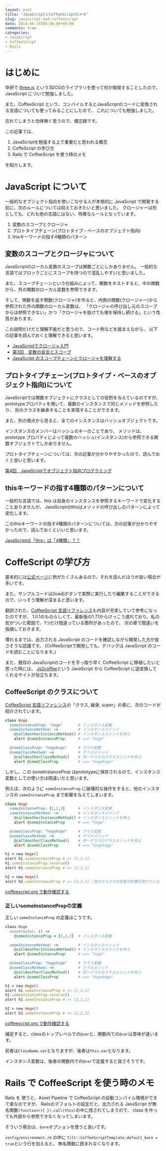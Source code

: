 ```yaml
---
layout: post
title: "JavaScriptとCoffeeScriptのメモ"
slug: javascript-and-coffeescript
date: 2014-06-15T06:50:00+09:00
comments: true
categories: 
- JavaScript
- CoffeeScript
- Rails
---
```


# はじめに

卒研で [three.js](http://threejs.org/) という3DCGのライブラリを使って何か開発することしたので、JavaScript について勉強しました。

また、CoffeeScript という、コンパイルするとJavaScriptのコードに変換される言語についても使ってみることにしたので、
これについても勉強しました。

忘れてしまうと勿体無く思うので、備忘録です。

この記事では、

1. JavaScriptを勉強する上で重要だと思われる概念
2. CoffeScript の学び方
3. Rails で CoffeeScript を使う時のメモ

を紹介します。

<!--more-->


# JavaScript について

一般的なオブジェクト指向を使いこなせる人が本格的に JavaScript で開発する前に、次のルールについては抑えておきたいと思いました。
クロージャーは別としても、どれも他の言語にはない、特異なルールとなっています。

1. 変数のスコープとクロージャ
2. プロトタイプチェーン(プロトタイプ・ベースのオブジェクト指向)
3. thisキーワードの指す4種類のパターン


## 変数のスコープとクロージャについて

JavaScriptのローカル変数のスコープは関数ごとにしかありません。
一般的な言語ではブロックごとにスコープを持つので混乱しやすいと思いました。

また、スコープチェーンという仕組みによって、関数をネストすると、中の関数から、外の関数のローカル変数を参照できます。

そして、関数を返す関数(クロージャ)を作ると、内側の関数(クロージャー)から参照された外の関数のローカル変数は、
「クロージャの呼び出し元のスコープからは参照できない」かつ「クロージャを抜けても値を保持し続ける」という性質があります。

この説明だけだと理解不能だと思うので、コード例などを踏まえながら、
以下の記事を読んでおくと理解できると思います。

* [JavaScriptでクロージャ入門](http://qiita.com/takeharu/items/4975031faf6f7baf077a)
* [第3回　変数の宣言とスコープ](http://www.atmarkit.co.jp/ait/articles/0708/21/news116.html)
* [JavaScript のスコープチェーンとクロージャを理解する](http://tacamy.hatenablog.com/entry/2012/12/31/005951)


## プロトタイプチェーン(プロトタイプ・ベースのオブジェクト指向)について

JavaScriptでは関数オブジェクトにクラスとしての役割を与えているのですが、
prototypeプロパティを用いて、複数のインスタンスで同じメソッドを参照したり、
別のクラスを継承することを実現することができます。

また、別の視点から見ると、全てのインスタンスはハッシュオブジェクトです。

インスタンスのメンバーはハッシュのキーのことであり、
メソッドは、prototype プロパティによって複数のハッシュ(インスタンス)から参照できる関数オブジェクトでしかありません。

プロトタイプチェーンについては、次の記事が分かりやすかったので、読んでおくと良いと思います。

[第4回　JavaScriptでオブジェクト指向プログラミング](http://www.atmarkit.co.jp/ait/articles/0709/25/news148.html)


## thisキーワードの指す4種類のパターンについて

一般的な言語では、this は自身のインスタンスを参照するキーワードで変化することありませんが、
JavaScriptのthisはメソッドの呼び出しのパターンによって変化します。

このthisキーワードの指す4種類のパターンについては、次の記事が分かりやすかったので、読んでおくといいと思います。

[JavaScriptの「this」は「4種類」？？](http://qiita.com/takeharu/items/9935ce476a17d6258e27)


# CoffeScript の学び方

基本的には[公式ページ](http://coffeescript.org/)に例がたくさんあるので、それを読んだほうが良い場合が多いです。

また、サンプルコードは[load]ボタンで実際に実行したり編集することができるので、いっそう理解が深まると思います。

翻訳された、[CoffeeScript 言語リファレンス](http://memo.sappari.org/coffeescript/coffeescript-langref)も内容が充実していて参考になったのですが、
1.0.1のものらしくて、最新版の1.7.1からけっこう遅れており、私の気がついた範囲で、1つだけ間違っている箇所があったので、
次の章で間違いを指摘しておきます。

慣れるまでは、出力される JavaScript のコードを確認しながら開発した方が良さそうな認識です。
(CoffeeScriptで開発しても、デバッグは JavaScript のコードを読むことになります。)

また、既存の JavaScriptのコードを手っ取り早く CoffeeScript に移植したいと思った時には、
[Js2coffee](http://js2coffee.org/)という JavaScript から CoffeeScript に逆変換してくれるサイトが役立ちます。

## CoffeeScript のクラスについて

[CoffeeScript 言語リファレンス](http://memo.sappari.org/coffeescript/coffeescript-langref)の「クラス, 継承, super」の章に、次のコードが紹介されています。


```ruby 間違ったインスタンス変数の定義
class Hoge
  someInstanceProp: "hoge"       # インスタンス変数
  someInstanceMethod: ->         # インスタンスメソッド
    @callAnotherInstanceMethod() # インスタンスメソッドを呼ぶ
    alert @someInstanceProp      # ==> "hoge"

  @someClassProp: "hogehoge"     # クラス変数
  @someClassMethod: ->           # クラスメソッド
    @callAnotherClassMethod()    # 同一クラスのクラスメソッドを呼ぶ
    alert @someClassProp         # ==> "hogehoge"
```

しかし、この someInstanceProp はprototypeに保存されるので、インスタンス変数としての使い方は間違いだと思います。

例えば、次のように `someInstanceProp` に破壊的な操作をすると、他のインスタンスの `someInstanceProp` まで影響を与えてしまいます。

```ruby 他のクラスのsomeInstancePropまで影響がでる
class Hoge
  someInstanceProp: [1,2,3]      # インスタンス変数
  someInstanceMethod: ->         # インスタンスメソッド
    @callAnotherInstanceMethod() # インスタンスメソッドを呼ぶ
    alert @someInstanceProp      # ==> "hoge"

  @someClassProp: "hogehoge"     # クラス変数
  @someClassMethod: ->           # クラスメソッド
    @callAnotherClassMethod()    # 同一クラスのクラスメソッドを呼ぶ
    alert @someClassProp         # ==> "hogehoge"

h1 = new Hoge()
alert h1.someInstanceProp # => [1,2,3]
h1.someInstanceProp.reverse()
alert h1.someInstanceProp # => [3,2,1]

h2 = new Hoge()
alert h2.someInstanceProp # => [3,2,1] !他のクラスでの変更の影響を受けている
```

[coffeescript.org で動作確認する](http://coffeescript.org/#try:class%20Hoge%0A%20%20someInstanceProp%3A%20%5B1%2C2%2C3%5D%20%20%20%20%20%20%23%20%E3%82%A4%E3%83%B3%E3%82%B9%E3%82%BF%E3%83%B3%E3%82%B9%E5%A4%89%E6%95%B0%0A%20%20someInstanceMethod%3A%20-%3E%20%20%20%20%20%20%20%20%20%23%20%E3%82%A4%E3%83%B3%E3%82%B9%E3%82%BF%E3%83%B3%E3%82%B9%E3%83%A1%E3%82%BD%E3%83%83%E3%83%89%0A%20%20%20%20%40callAnotherInstanceMethod()%20%23%20%E3%82%A4%E3%83%B3%E3%82%B9%E3%82%BF%E3%83%B3%E3%82%B9%E3%83%A1%E3%82%BD%E3%83%83%E3%83%89%E3%82%92%E5%91%BC%E3%81%B6%0A%20%20%20%20alert%20%40someInstanceProp%20%20%20%20%20%20%23%20%3D%3D%3E%20%22hoge%22%0A%0A%20%20%40someClassProp%3A%20%22hogehoge%22%20%20%20%20%20%23%20%E3%82%AF%E3%83%A9%E3%82%B9%E5%A4%89%E6%95%B0%0A%20%20%40someClassMethod%3A%20-%3E%20%20%20%20%20%20%20%20%20%20%20%23%20%E3%82%AF%E3%83%A9%E3%82%B9%E3%83%A1%E3%82%BD%E3%83%83%E3%83%89%0A%20%20%20%20%40callAnotherClassMethod()%20%20%20%20%23%20%E5%90%8C%E4%B8%80%E3%82%AF%E3%83%A9%E3%82%B9%E3%81%AE%E3%82%AF%E3%83%A9%E3%82%B9%E3%83%A1%E3%82%BD%E3%83%83%E3%83%89%E3%82%92%E5%91%BC%E3%81%B6%0A%20%20%20%20alert%20%40someClassProp%20%20%20%20%20%20%20%20%20%23%20%3D%3D%3E%20%22hogehoge%22%0A%0Ah1%20%3D%20new%20Hoge()%0Aalert%20h1.someInstanceProp%20%23%20%3D%3E%20%5B1%2C2%2C3%5D%0Ah1.someInstanceProp.reverse()%0Aalert%20h1.someInstanceProp%20%23%20%3D%3E%20%5B3%2C2%2C1%5D%0A%0Ah2%20%3D%20new%20Hoge()%0Aalert%20h2.someInstanceProp%20%23%20%3D%3E%20%5B1%2C2%2C3%5D)

### 正しいsomeInstancePropの定義

正しい `someInstanceProp` の定義はこうです。

```ruby 正しいインスタンス変数の定義
class Hoge
  constructor: () ->
    @someInstanceProp = [1,2,3]  # インスタンス変数

  someInstanceMethod: ->         # インスタンスメソッド
    @callAnotherInstanceMethod() # インスタンスメソッドを呼ぶ
    alert @someInstanceProp      # ==> "hoge"

  @someClassProp: "hogehoge"     # クラス変数
  @someClassMethod: ->           # クラスメソッド
    @callAnotherClassMethod()    # 同一クラスのクラスメソッドを呼ぶ
    alert @someClassProp         # ==> "hogehoge"

h1 = new Hoge()
alert h1.someInstanceProp # => [1,2,3]
h1.someInstanceProp.reverse()
alert h1.someInstanceProp # => [3,2,1]

h2 = new Hoge()
alert h2.someInstanceProp # => [1,2,3]
```

[coffeescript.org で動作確認する](http://coffeescript.org/#try:class%20Hoge%0A%20%20constructor%3A%20()%20-%3E%0A%20%20%20%20%40someInstanceProp%20%3D%20%5B1%2C2%2C3%5D%20%20%23%20%E3%82%A4%E3%83%B3%E3%82%B9%E3%82%BF%E3%83%B3%E3%82%B9%E5%A4%89%E6%95%B0%0A%0A%20%20someInstanceMethod%3A%20-%3E%20%20%20%20%20%20%20%20%20%23%20%E3%82%A4%E3%83%B3%E3%82%B9%E3%82%BF%E3%83%B3%E3%82%B9%E3%83%A1%E3%82%BD%E3%83%83%E3%83%89%0A%20%20%20%20%40callAnotherInstanceMethod()%20%23%20%E3%82%A4%E3%83%B3%E3%82%B9%E3%82%BF%E3%83%B3%E3%82%B9%E3%83%A1%E3%82%BD%E3%83%83%E3%83%89%E3%82%92%E5%91%BC%E3%81%B6%0A%20%20%20%20alert%20%40someInstanceProp%20%20%20%20%20%20%23%20%3D%3D%3E%20%22hoge%22%0A%0A%20%20%40someClassProp%3A%20%22hogehoge%22%20%20%20%20%20%23%20%E3%82%AF%E3%83%A9%E3%82%B9%E5%A4%89%E6%95%B0%0A%20%20%40someClassMethod%3A%20-%3E%20%20%20%20%20%20%20%20%20%20%20%23%20%E3%82%AF%E3%83%A9%E3%82%B9%E3%83%A1%E3%82%BD%E3%83%83%E3%83%89%0A%20%20%20%20%40callAnotherClassMethod()%20%20%20%20%23%20%E5%90%8C%E4%B8%80%E3%82%AF%E3%83%A9%E3%82%B9%E3%81%AE%E3%82%AF%E3%83%A9%E3%82%B9%E3%83%A1%E3%82%BD%E3%83%83%E3%83%89%E3%82%92%E5%91%BC%E3%81%B6%0A%20%20%20%20alert%20%40someClassProp%20%20%20%20%20%20%20%20%20%23%20%3D%3D%3E%20%22hogehoge%22%0A%0Ah1%20%3D%20new%20Hoge()%0Aalert%20h1.someInstanceProp%20%23%20%3D%3E%20%5B1%2C2%2C3%5D%0Ah1.someInstanceProp.reverse()%0Aalert%20h1.someInstanceProp%20%23%20%3D%3E%20%5B3%2C2%2C1%5D%0A%0Ah2%20%3D%20new%20Hoge()%0Aalert%20h2.someInstanceProp%20%23%20%3D%3E%20%5B3%2C2%2C1%5D)

補足すると、classのトップレベルでの`@var`と、関数内での`@var`は意味が違います。

前者は`ClassName.var`となりますが、後者は`this.var`となります。

インスタンス変数は、後者の関数内での`@var`で定義すると良さそうです。


#  Rails で CoffeeScript を使う時のメモ

Rails を 使うと、Asset Pipeline で CoffeeScript の自動コンパイル環境ができて楽なのですが、
Railsのデフォルトの設定だと、出力される JavaScript が無名関数`(function(){ }).call(this)`の中に隠されてしまうので、
class を作っても外部から参照できなくなってしまいます。

そういう場合は、`bare`オプションを使うと良いです。

`config/environment.rb` の中に `Tilt::CoffeeScriptTemplate.default_bare = true`という行を加えると、
無名関数に囲まれなくなります。
